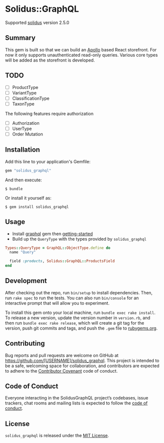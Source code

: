 # Solidus::GraphQL

Supported [solidus](https://github.com/solidusio/solidus) version 2.5.0

## Summary
This gem is built so that we can build an [Apollo](https://www.apollographql.com/client/) based React storefront. For now it only supports unauthenticated read-only queries. Various core types will be added as the storefront is developed.

## TODO
* [ ] ProductType
* [ ] VariantType
* [ ] ClassificationType
* [ ] TaxonType

The following features require authorization

* [ ] Authorization
* [ ] UserType
* [ ] Order Mutation

## Installation

Add this line to your application's Gemfile:

```ruby
gem "solidus_graphql"
```

And then execute:

    $ bundle

Or install it yourself as:

    $ gem install solidus_graphql

## Usage

* Install [graphql](https://github.com/rmosolgo/graphql-ruby) gem then [getting-started](https://github.com/rmosolgo/graphql-ruby#getting-started)
* Build up the `QueryType` with the types provided by `solidus_graphql`

```ruby
Types::QueryType = GraphQL::ObjectType.define do
  name "Query"

  field :products, Solidus::GraphQL::ProductsField
end
```

## Development

After checking out the repo, run `bin/setup` to install dependencies. Then, run `rake spec` to run the tests. You can also run `bin/console` for an interactive prompt that will allow you to experiment.

To install this gem onto your local machine, run `bundle exec rake install`. To release a new version, update the version number in `version.rb`, and then run `bundle exec rake release`, which will create a git tag for the version, push git commits and tags, and push the `.gem` file to [rubygems.org](https://rubygems.org).

## Contributing

Bug reports and pull requests are welcome on GitHub at https://github.com/[USERNAME]/solidus_graphql. This project is intended to be a safe, welcoming space for collaboration, and contributors are expected to adhere to the [Contributor Covenant](http://contributor-covenant.org) code of conduct.

## Code of Conduct

Everyone interacting in the SolidusGraphQL project’s codebases, issue trackers, chat rooms and mailing lists is expected to follow the [code of conduct](https://github.com/[USERNAME]/solidus_graphql/blob/master/CODE_OF_CONDUCT.md).

## License
`solidus_graphql` is released under the [MIT License](https://opensource.org/licenses/MIT).